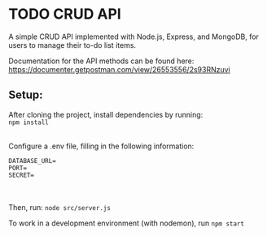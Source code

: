 # TODO CRUD API

A simple CRUD API implemented with Node.js, Express, and MongoDB, for users to manage their to-do list items.

Documentation for the API methods can be found here: https://documenter.getpostman.com/view/26553556/2s93RNzuvi

## Setup:
After cloning the project, install dependencies by running: <br />
```npm install```<br /><br />

Configure a .env file, filling in the following information:
```
DATABASE_URL=
PORT=
SECRET=
```
<br /><br />
Then, run:
```node src/server.js```<br />

To work in a development environment (with nodemon), run
```npm start```
